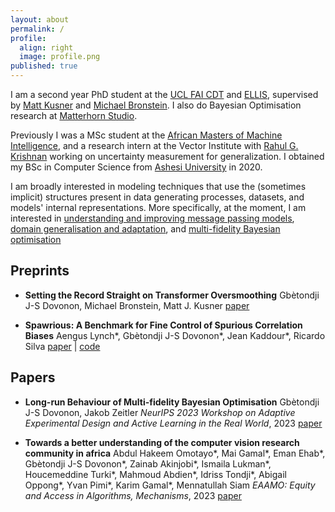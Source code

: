 ```yaml
---
layout: about
permalink: /
profile:
  align: right
  image: profile.png
published: true
---
```

I am a second year PhD student at the [UCL FAI CDT](https://www.ucl.ac.uk/foundational-ai-cdt/foundational-artificial-intelligence-mphilphd) and [ELLIS](https://ellis.eu/), supervised by [Matt Kusner](https://mkusner.github.io/) and [Michael Bronstein](https://www.cs.ox.ac.uk/people/michael.bronstein/). I also do Bayesian Optimisation research at [Matterhorn Studio](matterhorn.studio).

Previously I was a MSc student at the [African Masters of Machine Intelligence](https://aimsammi.org/), and a research intern at the Vector Institute with [Rahul G. Krishnan](http://www.cs.toronto.edu/~rahulgk/index.html) working on uncertainty measurement for generalization. I obtained my BSc in Computer Science from [Ashesi University](https://www.ashesi.edu.gh/) in 2020.

I am broadly interested in modeling techniques that use the (sometimes implicit) structures present in data generating processes, datasets, and models' internal representations. More specifically, at the moment, I am interested in [understanding and improving message passing models](https://arxiv.org/pdf/2401.04301.pdf), [domain generalisation and adaptation](https://arxiv.org/pdf/2303.05470.pdf), and [multi-fidelity Bayesian optimisation](https://arxiv.org/pdf/2312.12633.pdf)


## Preprints

- **Setting the Record Straight on Transformer Oversmoothing**
  Gbètondji J-S Dovonon, Michael Bronstein, Matt J. Kusner
  [paper](https://arxiv.org/pdf/2401.04301.pdf)

- **Spawrious: A Benchmark for Fine Control of Spurious Correlation Biases**
  Aengus Lynch*, Gbètondji J-S Dovonon*, Jean Kaddour*, Ricardo Silva
  [paper](https://arxiv.org/pdf/2303.05470.pdf) | [code](https://github.com/aengusl/spawrious)

## Papers

- **Long-run Behaviour of Multi-fidelity Bayesian Optimisation**
  Gbètondji J-S Dovonon, Jakob Zeitler
  *NeurIPS 2023 Workshop on Adaptive Experimental Design and Active Learning in the Real World*, 2023
  [paper](https://arxiv.org/pdf/2312.12633.pdf)

- **Towards a better understanding of the computer vision research community in africa**
  Abdul Hakeem Omotayo*, Mai Gamal*, Eman Ehab*, Gbètondji J-S Dovonon*, Zainab Akinjobi*, Ismaila Lukman*, Houcemeddine Turki*, Mahmoud Abdien*, Idriss Tondji*, Abigail Oppong*, Yvan Pimi*, Karim Gamal*, Mennatullah Siam
  *EAAMO: Equity and Access in Algorithms, Mechanisms*, 2023
  [paper](https://arxiv.org/pdf/2305.06773.pdf)
